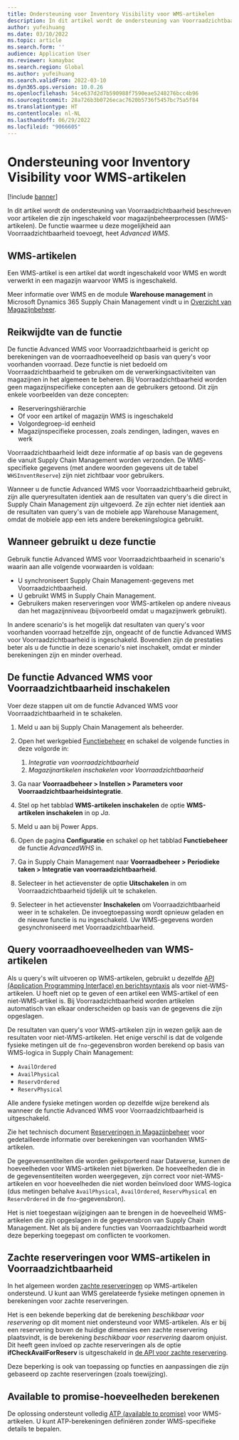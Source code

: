 ```yaml
---
title: Ondersteuning voor Inventory Visibility voor WMS-artikelen
description: In dit artikel wordt de ondersteuning van Voorraadzichtbaarheid beschreven voor artikelen die zijn ingeschakeld voor magazijnbeheerprocessen (WMS-artikelen).
author: yufeihuang
ms.date: 03/10/2022
ms.topic: article
ms.search.form: ''
audience: Application User
ms.reviewer: kamaybac
ms.search.region: Global
ms.author: yufeihuang
ms.search.validFrom: 2022-03-10
ms.dyn365.ops.version: 10.0.26
ms.openlocfilehash: 54ce637d2d7b590988f7590eae5248276bcc4b96
ms.sourcegitcommit: 28a726b3b0726ecac7620b5736f5457bc75a5f84
ms.translationtype: HT
ms.contentlocale: nl-NL
ms.lasthandoff: 06/29/2022
ms.locfileid: "9066605"
---
```

# <a name="inventory-visibility-support-for-wms-items"></a>Ondersteuning voor Inventory Visibility voor WMS-artikelen

[!include [banner](../includes/banner.md)]

In dit artikel wordt de ondersteuning van Voorraadzichtbaarheid beschreven voor artikelen die zijn ingeschakeld voor magazijnbeheerprocessen (WMS-artikelen). De functie waarmee u deze mogelijkheid aan Voorraadzichtbaarheid toevoegt, heet *Advanced WMS*.

## <a name="wms-items"></a>WMS-artikelen

Een WMS-artikel is een artikel dat wordt ingeschakeld voor WMS en wordt verwerkt in een magazijn waarvoor WMS is ingeschakeld.

Meer informatie over WMS en de module **Warehouse management** in Microsoft Dynamics 365 Supply Chain Management vindt u in [Overzicht van Magazijnbeheer](../warehousing/warehouse-management-overview.md).

## <a name="scope-of-the-feature"></a>Reikwijdte van de functie

De functie Advanced WMS voor Voorraadzichtbaarheid is gericht op berekeningen van de voorraadhoeveelheid op basis van query's voor voorhanden voorraad. Deze functie is niet bedoeld om Voorraadzichtbaarheid te gebruiken om de verwerkingsactiviteiten van magazijnen in het algemeen te beheren. Bij Voorraadzichtbaarheid worden geen magazijnspecifieke concepten aan de gebruikers getoond. Dit zijn enkele voorbeelden van deze concepten:

- Reserveringshiërarchie
- Of voor een artikel of magazijn WMS is ingeschakeld
- Volgordegroep-id eenheid
- Magazijnspecifieke processen, zoals zendingen, ladingen, waves en werk

Voorraadzichtbaarheid leidt deze informatie af op basis van de gegevens die vanuit Supply Chain Management worden verzonden. De WMS-specifieke gegevens (met andere woorden gegevens uit de tabel `WHSInventReserve`) zijn niet zichtbaar voor gebruikers.

Wanneer u de functie Advanced WMS voor Voorraadzichtbaarheid gebruikt, zijn alle queryresultaten identiek aan de resultaten van query's die direct in Supply Chain Management zijn uitgevoerd. Ze zijn echter niet identiek aan de resultaten van query's van de mobiele app Warehouse Management, omdat de mobiele app een iets andere berekeningslogica gebruikt.

## <a name="when-to-use-the-feature"></a>Wanneer gebruikt u deze functie

Gebruik functie Advanced WMS voor Voorraadzichtbaarheid in scenario's waarin aan alle volgende voorwaarden is voldaan:

- U synchroniseert Supply Chain Management-gegevens met Voorraadzichtbaarheid.
- U gebruikt WMS in Supply Chain Management.
- Gebruikers maken reserveringen voor WMS-artikelen op andere niveaus dan het magazijnniveau (bijvoorbeeld omdat u magazijnwerk gebruikt).

In andere scenario's is het mogelijk dat resultaten van query's voor voorhanden voorraad hetzelfde zijn, ongeacht of de functie Advanced WMS voor Voorraadzichtbaarheid is ingeschakeld. Bovendien zijn de prestaties beter als u de functie in deze scenario's niet inschakelt, omdat er minder berekeningen zijn en minder overhead.

## <a name="enable-the-advanced-wms-feature-for-inventory-visibility"></a>De functie Advanced WMS voor Voorraadzichtbaarheid inschakelen

Voer deze stappen uit om de functie Advanced WMS voor Voorraadzichtbaarheid in te schakelen.

1. Meld u aan bij Supply Chain Management als beheerder.
1. Open het werkgebied [Functiebeheer](../../fin-ops-core/fin-ops/get-started/feature-management/feature-management-overview.md) en schakel de volgende functies in deze volgorde in:

    1. *Integratie van voorraadzichtbaarheid*
    1. *Magazijnartikelen inschakelen voor Voorraadzichtbaarheid*

1. Ga naar **Voorraadbeheer \> Instellen \> Parameters voor Voorraadzichtbaarheidsintegratie**.
1. Stel op het tabblad **WMS-artikelen inschakelen** de optie **WMS-artikelen inschakelen** in op *Ja*.
1. Meld u aan bij Power Apps.
1. Open de pagina **Configuratie** en schakel op het tabblad **Functiebeheer** de functie *AdvancedWHS* in.
1. Ga in Supply Chain Management naar **Voorraadbeheer \> Periodieke taken \> Integratie van voorraadzichtbaarheid**.
1. Selecteer in het actievenster de optie **Uitschakelen** in om Voorraadzichtbaarheid tijdelijk uit te schakelen.
1. Selecteer in het actievenster **Inschakelen** om Voorraadzichtbaarheid weer in te schakelen. De invoegtoepassing wordt opnieuw geladen en de nieuwe functie is nu ingeschakeld. Uw WMS-gegevens worden gesynchroniseerd met Voorraadzichtbaarheid.

## <a name="query-on-hand-quantities-of-wms-items"></a>Query voorraadhoeveelheden van WMS-artikelen

Als u query's wilt uitvoeren op WMS-artikelen, gebruikt u dezelfde [API (Application Programming Interface) en berichtsyntaxis](inventory-visibility-api.md) als voor niet-WMS-artikelen. U hoeft niet op te geven of een artikel een WMS-artikel of een niet-WMS-artikel is. Bij Voorraadzichtbaarheid worden artikelen automatisch van elkaar onderscheiden op basis van de gegevens die zijn opgeslagen.

De resultaten van query's voor WMS-artikelen zijn in wezen gelijk aan de resultaten voor niet-WMS-artikelen. Het enige verschil is dat de volgende fysieke metingen uit de `fno`-gegevensbron worden berekend op basis van WMS-logica in Supply Chain Management:

- `AvailOrdered`
- `AvailPhysical`
- `ReservOrdered`
- `ReservPhysical`

Alle andere fysieke metingen worden op dezelfde wijze berekend als wanneer de functie Advanced WMS voor Voorraadzichtbaarheid is uitgeschakeld.

Zie het technisch document [Reserveringen in Magazijnbeheer](https://www.microsoft.com/download/details.aspx?id=43284) voor gedetailleerde informatie over berekeningen van voorhanden WMS-artikelen.

De gegevensentiteiten die worden geëxporteerd naar Dataverse, kunnen de hoeveelheden voor WMS-artikelen niet bijwerken. De hoeveelheden die in de gegevensentiteiten worden weergegeven, zijn correct voor niet-WMS-artikelen en voor hoeveelheden die niet worden beïnvloed door WMS-logica (dus metingen behalve `AvailPhysical`, `AvailOrdered`, `ReservPhysical` en `ReservOrdered` in de `fno`-gegevensbron).

Het is niet toegestaan wijzigingen aan te brengen in de hoeveelheid WMS-artikelen die zijn opgeslagen in de gegevensbron van Supply Chain Management. Net als bij andere functies van Voorraadzichtbaarheid wordt deze beperking toegepast om conflicten te voorkomen.

## <a name="soft-reservations-on-wms-items-in-inventory-visibility"></a>Zachte reserveringen voor WMS-artikelen in Voorraadzichtbaarheid

In het algemeen worden [zachte reserveringen](inventory-visibility-reservations.md) op WMS-artikelen ondersteund. U kunt aan WMS gerelateerde fysieke metingen opnemen in berekeningen voor zachte reserveringen. 

Het is een bekende beperking dat de berekening *beschikbaar voor reservering* op dit moment niet ondersteund voor WMS-artikelen. Als er bij een reservering boven de huidige dimensies een zachte reservering plaatsvindt, is de berekening *beschikbaar voor reservering* daarom onjuist. Dit heeft geen invloed op zachte reserveringen als de optie **ifCheckAvailForReserv** is uitgeschakeld in [de API voor zachte reservering](inventory-visibility-api.md#create-one-reservation-event).

Deze beperking is ook van toepassing op functies en aanpassingen die zijn gebaseerd op zachte reserveringen (zoals toewijzing).

## <a name="calculate-available-to-promise-quantities"></a>Available to promise-hoeveelheden berekenen

De oplossing ondersteunt volledig [ATP (available to promise)](inventory-visibility-available-to-promise.md) voor WMS-artikelen. U kunt ATP-berekeningen definiëren zonder WMS-specifieke details te bepalen.
